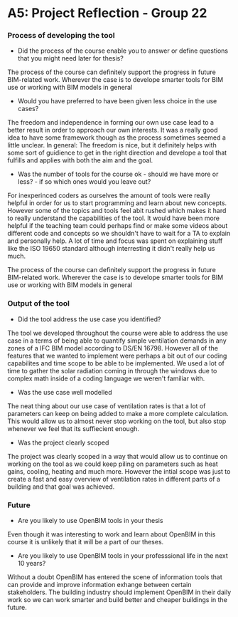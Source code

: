 # A5: Project Reflection - Group 22

### Process of developing the tool
- Did the process of the course enable you to answer or define questions that you might need later for thesis?

The process of the course can definitely support the progress in future BIM-related work. Wherever the case is to develope smarter tools for BIM use or working with BIM models in general

- Would you have preferred to have been given less choice in the use cases?

The freedom and independence in forming our own use case lead to a better result in order to approach our own interests. It was a really good idea to have some framework though as the process sometimes seemed a little unclear. In general: The freedom is nice, but it definitely helps with some sort of guidience to get in the right direction and develope a tool that fulfills and applies with both the aim and the goal. 

- Was the number of tools for the course ok - should we have more or less? - if so which ones would you leave out?

For inexperinced coders as ourselves the amount of tools were really helpful in order for us to start programming and learn about new concepts. However some of the topics and tools feel abit rushed which makes it hard to really understand the capabilities of the tool. It would have been more helpful if the teaching team could perhaps find or make some videos about different code and concepts so we shouldn't have to wait for a TA to explain and personally help. A lot of time and focus was spent on explaining stuff like the ISO 19650 standard although interresting it didn't really help us much. 



The process of the course can definitely support the progress in future BIM-related work. Wherever the case is to develope smarter tools for BIM use or working with BIM models in general


### Output of the tool
- Did the tool address the use case you identified?

The tool we developed throughout the course were able to address the use case in a terms of being able to quantify simple ventilation demands in any zones of a IFC BIM model according to DS/EN 16798. However all of the features that we wanted to implement were perhaps a bit out of our coding capabilites and time scope to be able to be implemented. We used a lot of time to gather the solar radiation coming in through the windows due to complex math inside of a coding language we weren't familiar with. 


- Was the use case well modelled

The neat thing about our use case of ventilation rates is that a lot of parameters can keep on being added to make a more complete calculation. This would allow us to almost never stop working on the tool, but also stop whenever we feel that its suffiecient enough.  


- Was the project clearly scoped

The project was clearly scoped in a way that would allow us to continue on working on the tool as we could keep piling on parameters such as heat gains, cooling, heating and much more. However the intial scope was just to create a fast and easy overview of ventilation rates in different parts of a building and that goal was achieved. 



### Future

- Are you likely to use OpenBIM tools in your thesis

Even though it was interesting to work and learn about OpenBIM in this course it is unlikely that it will be a part of our theses. 

- Are you likely to use OpenBIM tools in your professsional life in the next 10 years?

Without a doubt OpenBIM has entered the scene of information tools that can provide and improve information exhange between certain stakeholders. The building industry should implement OpenBIM in their daily work so we can work smarter and build better and cheaper buildings in the future. 
